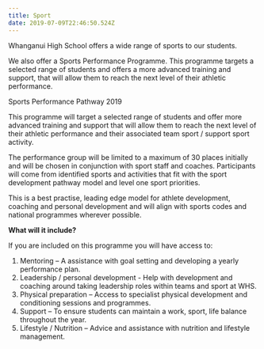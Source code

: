 ```yaml
---
title: Sport
date: 2019-07-09T22:46:50.524Z
---
```

Whanganui High School offers a wide range of sports to our students.



We also offer a Sports Performance Programme. This programme targets a selected range of students and offers a more advanced training and support, that will allow them to reach the next level of their athletic performance.







Sports Performance Pathway 2019 



This programme will target a selected range of students and offer more advanced training and support that will allow them to reach the next level of their athletic performance and their associated team sport / support sport activity. 



The performance group will be limited to a maximum of 30 places initially and will be chosen in conjunction with sport staff and coaches. Participants will come from identified sports and activities that fit with the sport development pathway model and level one sport priorities. 



This is a best practise, leading edge model for athlete development, coaching and personal development and will align with sports codes and national programmes wherever possible. 



**What will it include?**



If you are included on this programme you will have access to:



1. Mentoring – A assistance with goal setting and developing a yearly performance plan.
2. Leadership / personal development -  Help with development and coaching around taking leadership roles within teams and sport at WHS.
3. Physical preparation – Access to specialist physical development and conditioning sessions and programmes. 
4. Support – To ensure students can maintain a work, sport, life balance throughout the year.
5. Lifestyle / Nutrition – Advice and assistance with nutrition and lifestyle management.

